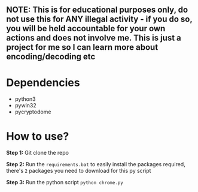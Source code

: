 ## NOTE: This is for educational purposes only, do not use this for ANY illegal activity - if you do so, you will be held accountable for your own actions and does not involve me. This is just a project for me so I can learn more about encoding/decoding etc

# Dependencies
- python3
- pywin32
- pycryptodome

# How to use?
**Step 1:** Git clone the repo

**Step 2:** Run the ``requirements.bat`` to easily install the packages required, there's `2` packages you need to download for this py script

**Step 3:** Run the python script ``python chrome.py``
